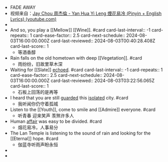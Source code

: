 - FADE AWAY
- 视频来自：[Jay Chou 周杰倫 - Yan Hua Yi Leng 煙花易冷 (Pinyin + English Lyrics) (youtube.com)](https://www.youtube.com/watch?v=8f0I1Kpe1Cc&ab_channel=JSPinyin)
-
- And so, you play a [[Mellow]] [[Wine]]. #card
  card-last-interval:: -1
  card-repeats:: 1
  card-ease-factor:: 2.5
  card-next-schedule:: 2024-08-03T16:00:00.000Z
  card-last-reviewed:: 2024-08-03T00:40:28.408Z
  card-last-score:: 1
	- 等酒香醇
- Rain falls on the old hometown with deep [[Vegetation]]. #card
	- 雨纷纷，旧故里草木深
- Waiting for [[Slate]] [echoed]([[Echo]]). #card
  card-last-interval:: -1
  card-repeats:: 1
  card-ease-factor:: 2.5
  card-next-schedule:: 2024-08-03T16:00:00.000Z
  card-last-reviewed:: 2024-08-03T03:22:56.065Z
  card-last-score:: 1
	- 石板上回荡的是再等
- I heard that you are still [guarded]([[Guard]]) this [isolated]([[Isolate]]) city. #card
	- 我听闻你仍守着孤城
- Listen to the [[Youth]], come to smile and [[Admire]] everyone. #card
	- 听青春 迎来笑声 羡煞许多人
- Human [affair]([[Affair]]) was easy to be divided. #card
	- 烟花易冷，人事易分
- The Lan Temple is listening to the sound of rain and looking for the [[Eternal]] hope. #card
	- 伽蓝寺听雨声盼永恒
-
-